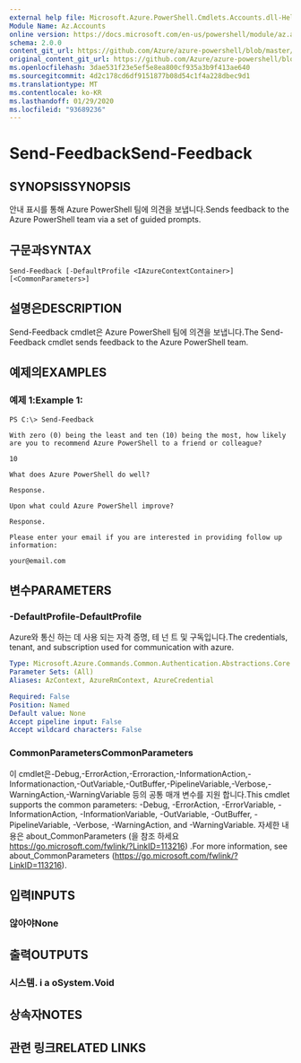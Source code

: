```yaml
---
external help file: Microsoft.Azure.PowerShell.Cmdlets.Accounts.dll-Help.xml
Module Name: Az.Accounts
online version: https://docs.microsoft.com/en-us/powershell/module/az.accounts/send-feedback
schema: 2.0.0
content_git_url: https://github.com/Azure/azure-powershell/blob/master/src/Accounts/Accounts/help/Send-Feedback.md
original_content_git_url: https://github.com/Azure/azure-powershell/blob/master/src/Accounts/Accounts/help/Send-Feedback.md
ms.openlocfilehash: 3dae531f23e5ef5e8ea800cf935a3b9f413ae640
ms.sourcegitcommit: 4d2c178cd6df9151877b08d54c1f4a228dbec9d1
ms.translationtype: MT
ms.contentlocale: ko-KR
ms.lasthandoff: 01/29/2020
ms.locfileid: "93689236"
---
```

# <span data-ttu-id="7500a-101">Send-Feedback</span><span class="sxs-lookup"><span data-stu-id="7500a-101">Send-Feedback</span></span>

## <span data-ttu-id="7500a-102">SYNOPSIS</span><span class="sxs-lookup"><span data-stu-id="7500a-102">SYNOPSIS</span></span>
<span data-ttu-id="7500a-103">안내 표시를 통해 Azure PowerShell 팀에 의견을 보냅니다.</span><span class="sxs-lookup"><span data-stu-id="7500a-103">Sends feedback to the Azure PowerShell team via a set of guided prompts.</span></span>

## <span data-ttu-id="7500a-104">구문과</span><span class="sxs-lookup"><span data-stu-id="7500a-104">SYNTAX</span></span>

```
Send-Feedback [-DefaultProfile <IAzureContextContainer>] [<CommonParameters>]
```

## <span data-ttu-id="7500a-105">설명은</span><span class="sxs-lookup"><span data-stu-id="7500a-105">DESCRIPTION</span></span>
<span data-ttu-id="7500a-106">Send-Feedback cmdlet은 Azure PowerShell 팀에 의견을 보냅니다.</span><span class="sxs-lookup"><span data-stu-id="7500a-106">The Send-Feedback cmdlet sends feedback to the Azure PowerShell team.</span></span>

## <span data-ttu-id="7500a-107">예제의</span><span class="sxs-lookup"><span data-stu-id="7500a-107">EXAMPLES</span></span>

### <span data-ttu-id="7500a-108">예제 1:</span><span class="sxs-lookup"><span data-stu-id="7500a-108">Example 1:</span></span>
```
PS C:\> Send-Feedback

With zero (0) being the least and ten (10) being the most, how likely are you to recommend Azure PowerShell to a friend or colleague?

10

What does Azure PowerShell do well?

Response.

Upon what could Azure PowerShell improve?

Response.

Please enter your email if you are interested in providing follow up information:

your@email.com
```

## <span data-ttu-id="7500a-109">변수</span><span class="sxs-lookup"><span data-stu-id="7500a-109">PARAMETERS</span></span>

### <span data-ttu-id="7500a-110">-DefaultProfile</span><span class="sxs-lookup"><span data-stu-id="7500a-110">-DefaultProfile</span></span>
<span data-ttu-id="7500a-111">Azure와 통신 하는 데 사용 되는 자격 증명, 테 넌 트 및 구독입니다.</span><span class="sxs-lookup"><span data-stu-id="7500a-111">The credentials, tenant, and subscription used for communication with azure.</span></span>

```yaml
Type: Microsoft.Azure.Commands.Common.Authentication.Abstractions.Core.IAzureContextContainer
Parameter Sets: (All)
Aliases: AzContext, AzureRmContext, AzureCredential

Required: False
Position: Named
Default value: None
Accept pipeline input: False
Accept wildcard characters: False
```

### <span data-ttu-id="7500a-112">CommonParameters</span><span class="sxs-lookup"><span data-stu-id="7500a-112">CommonParameters</span></span>
<span data-ttu-id="7500a-113">이 cmdlet은-Debug,-ErrorAction,-Erroraction,-InformationAction,-Informationaction,-OutVariable,-OutBuffer,-PipelineVariable,-Verbose,-WarningAction,-WarningVariable 등의 공통 매개 변수를 지원 합니다.</span><span class="sxs-lookup"><span data-stu-id="7500a-113">This cmdlet supports the common parameters: -Debug, -ErrorAction, -ErrorVariable, -InformationAction, -InformationVariable, -OutVariable, -OutBuffer, -PipelineVariable, -Verbose, -WarningAction, and -WarningVariable.</span></span> <span data-ttu-id="7500a-114">자세한 내용은 about_CommonParameters (을 참조 하세요 https://go.microsoft.com/fwlink/?LinkID=113216) .</span><span class="sxs-lookup"><span data-stu-id="7500a-114">For more information, see about_CommonParameters (https://go.microsoft.com/fwlink/?LinkID=113216).</span></span>

## <span data-ttu-id="7500a-115">입력</span><span class="sxs-lookup"><span data-stu-id="7500a-115">INPUTS</span></span>

### <span data-ttu-id="7500a-116">않아야</span><span class="sxs-lookup"><span data-stu-id="7500a-116">None</span></span>

## <span data-ttu-id="7500a-117">출력</span><span class="sxs-lookup"><span data-stu-id="7500a-117">OUTPUTS</span></span>

### <span data-ttu-id="7500a-118">시스템. i a o</span><span class="sxs-lookup"><span data-stu-id="7500a-118">System.Void</span></span>

## <span data-ttu-id="7500a-119">상속자</span><span class="sxs-lookup"><span data-stu-id="7500a-119">NOTES</span></span>

## <span data-ttu-id="7500a-120">관련 링크</span><span class="sxs-lookup"><span data-stu-id="7500a-120">RELATED LINKS</span></span>
